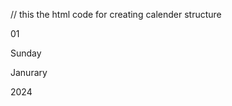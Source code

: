 // this the html code for creating calender structure
<body>
  <div class="hero">
        <div class="calender"> 
            <div class="left">
                <p id="date">01</p>
                <p id="day">Sunday</p>
            </div>
            <div class="right">
                <p id="month">Janurary</p>
                <p id="year">2024</p>
            </div>
        </div>
    </div>
</body>

